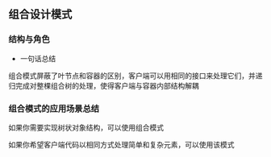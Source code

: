 ## 组合设计模式

### 结构与角色

- 一句话总结

组合模式屏蔽了叶节点和容器的区别，客户端可以用相同的接口来处理它们，并递归完成对整棵组合树的处理，使得客户端与容器内部结构解耦

### 组合模式的应用场景总结

如果你需要实现树状对象结构，可以使用组合模式

如果你希望客户端代码以相同方式处理简单和复杂元素，可以使用该模式

